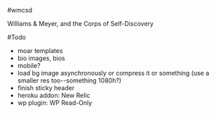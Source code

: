 #wmcsd

Williams &amp; Meyer, and the Corps of Self-Discovery

#Todo

- moar templates
- bio images, bios
- mobile?
- load bg image asynchronously or compress it or something (use a smaller res too--something 1080h?)
- finish sticky header
- heroku addon: New Relic
- wp plugin: WP Read-Only
